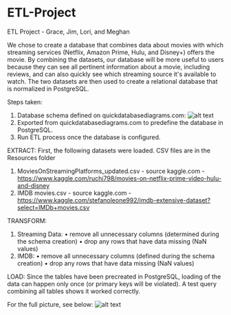 # ETL-Project

ETL Project - Grace, Jim, Lori, and Meghan

We chose to create a database that combines data about movies with which streaming services (Netflix, Amazon Prime, Hulu, and Disney+) offers the movie. By combining the datasets, our database will be more useful to users because they can see all pertinent information about a movie, including reviews, and can also quickly see which streaming source it's available to watch. The two datasets are then used to create a relational database that is normalized in PostgreSQL. 

Steps taken:
1.	Database schema defined on quickdatabasediagrams.com:
![alt text](https://github.com/megechang/ETL-Project/blob/master/QuickDBD-ETL%20Project.png) 
1.	Exported from quickdatabasediagrams.com to predefine the database in PostgreSQL.
2.	Run ETL process once the database is configured. 

EXTRACT:
First, the following datasets were loaded. CSV files are in the Resources folder

1.	MoviesOnStreamingPlatforms_updated.csv - source kaggle.com - https://www.kaggle.com/ruchi798/movies-on-netflix-prime-video-hulu-and-disney
2.	IMDB movies.csv - source kaggle.com - https://www.kaggle.com/stefanoleone992/imdb-extensive-dataset?select=IMDb+movies.csv

TRANSFORM:
1.	Streaming Data:
 •	remove all unnecessary columns (determined during the schema creation)
 •	drop any rows that have data missing (NaN values)
2.	IMDB:
 •	remove all unnecessary columns (defined during the schema creation)
 •	drop any rows that have data missing (NaN values)

LOAD:
Since the tables have been precreated in PostgreSQL, loading of the data can happen only once (or primary keys will be violated). A test query combining all tables shows it worked correctly.

For the full picture, see below:
![alt text](https://github.com/megechang/ETL-Project/blob/master/ProjectOverview.png) 


